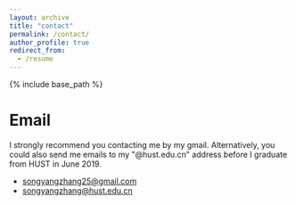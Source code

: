 ```yaml
---
layout: archive
title: "contact"
permalink: /contact/
author_profile: true
redirect_from:
  - /resume
---
```


{% include base_path %}

Email
======
I strongly recommend you contacting me by my gmail. Alternatively, you could also send me emails to my "@hust.edu.cn" address before I graduate from HUST in June 2019. 
* songyangzhang25@gmail.com
* songyangzhang@hust.edu.cn


